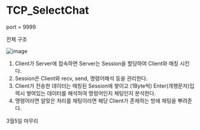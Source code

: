 # TCP_SelectChat


port = 9999


전체 구조

![image](https://user-images.githubusercontent.com/39950003/109120193-fbe0bf80-7788-11eb-9389-a9725e17ef53.png)




1. Client가 Server에 접속하면 Server는 Session을 할당하여 Client와 매칭 시킨다.
2. Session은 Client와 recv, send, 명령어해석 등을 관리한다.
3. Client가 전송한 데이터는 매칭된 Session에 쌓이고 (1Byte씩) Enter(개행문자)입력시 쌓여있는 데이터를 해석하여 명령어인지 채팅인지 분석한다.
4. 명령어라면 알맞은 처리를 채팅이라면 해당 Client가 존재하는 방에 채팅을 뿌려준다.


3월5일 마무리
